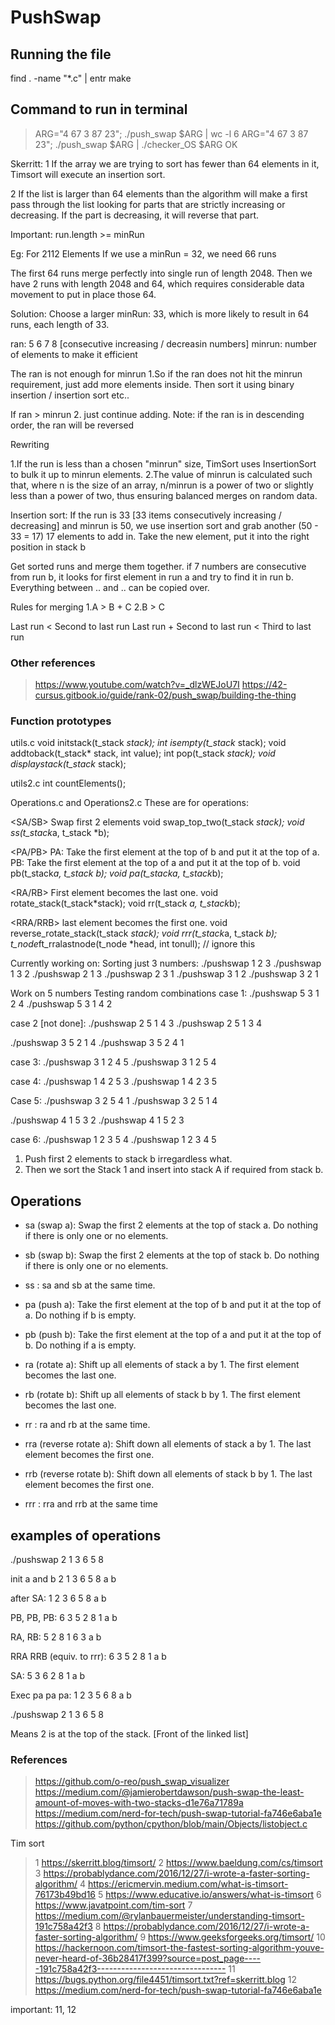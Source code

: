 # PushSwap

## Running the file

find . -name "*.c" | entr make

## Command to run in terminal

>ARG="4 67 3 87 23"; ./push_swap $ARG | wc -l
6
>ARG="4 67 3 87 23"; ./push_swap $ARG | ./checker_OS $ARG
OK

Skerritt:
1 If the array we are trying to sort has fewer than 64 elements in it, Timsort will execute an insertion sort.

2 If the list is larger than 64 elements than the algorithm will make a first pass through the list looking for parts that are strictly increasing or decreasing. If the part is decreasing, it will reverse that part.

Important: run.length >= minRun

Eg:
For 2112 Elements
If we use a minRun = 32, we need 66 runs

The first 64 runs merge perfectly into single run of length 2048.
Then we have 2 runs with length 2048 and 64, which requires considerable data movement to put in place those 64.

Solution: Choose a larger minRun: 33, which is more likely to result in 64 runs, each length of 33.

ran: 5 6 7 8 [consecutive increasing / decreasin numbers]
minrun: number of elements to make it efficient

The ran is not enough for minrun
1.So if the ran does not hit the minrun requirement, just add more elements inside.
Then sort it using binary insertion / insertion sort etc..

If ran > minrun
2. just continue adding.
Note: if the ran is in descending order, the ran will be reversed

Rewriting

1.If the run is less than a chosen "minrun" size, TimSort uses InsertionSort to bulk it up to minrun elements.
2.The value of minrun is calculated such that, where n is the size of an array, n/minrun is a power of two or slightly less than a power of two, thus ensuring balanced merges on random data.

Insertion sort:
If the run is 33 [33 items consecutively increasing / decreasing] and minrun is 50,
we use insertion sort and grab another (50 - 33 = 17) 17 elements to add in.
Take the new element, put it into the right position in stack b

Get sorted runs and merge them together.
if 7 numbers are consecutive from run b, it looks for first element in run a and try to find it in run b. Everything between .. and .. can be copied over.

Rules for merging
1.A > B + C
2.B > C

Last run < Second to last run
Last run + Second to last run < Third to last run

### Other references

> <https://www.youtube.com/watch?v=_dlzWEJoU7I>
> <https://42-cursus.gitbook.io/guide/rank-02/push_swap/building-the-thing>

### Function prototypes

utils.c
void initstack(t_stack *stack);
int  isempty(t_stack* stack);
void addtoback(t_stack* stack, int value);
int  pop(t_stack *stack);
void displaystack(t_stack* stack);

utils2.c
int countElements();

Operations.c and Operations2.c
These are for operations:

<SA/SB> Swap first 2 elements
void swap_top_two(t_stack *stack);
void ss(t_stack*a, t_stack *b);

<PA/PB> 
PA: Take the first element at the top of b and put it at the top of a.
PB: Take the first element at the top of a and put it at the top of b.
void pb(t_stack*a, t_stack *b);
void pa(t_stack*a, t_stack*b);

<RA/RB>  First element becomes the last one.
void rotate_stack(t_stack*stack);
void rr(t_stack *a, t_stack*b);

<RRA/RRB> last element becomes the first one.
void reverse_rotate_stack(t_stack *stack);
void rrr(t_stack*a, t_stack *b);
t_node*ft_rralastnode(t_node *head, int tonull);  // ignore this

Currently working on:
Sorting just 3 numbers:
./pushswap 1 2 3
./pushswap 1 3 2
./pushswap 2 1 3
./pushswap 2 3 1
./pushswap 3 1 2
./pushswap 3 2 1

Work on 5 numbers
Testing random combinations
case 1:
./pushswap 5 3 1 2 4
./pushswap 5 3 1 4 2

case 2 [not done]:
./pushswap 2 5 1 4 3
./pushswap 2 5 1 3 4

./pushswap 3 5 2 1 4
./pushswap 3 5 2 4 1

case 3:
./pushswap 3 1 2 4 5
./pushswap 3 1 2 5 4

case 4:
./pushswap 1 4 2 5 3
./pushswap 1 4 2 3 5

Case 5:
./pushswap 3 2 5 4 1
./pushswap 3 2 5 1 4

./pushswap 4 1 5 3 2
./pushswap 4 1 5 2 3

case 6:
./pushswap 1 2 3 5 4
./pushswap 1 2 3 4 5

1. Push first 2 elements to stack b irregardless what.
2. Then we sort the Stack 1 and insert into stack A if required from stack b.

## Operations

- sa (swap a): Swap the first 2 elements at the top of stack a.
Do nothing if there is only one or no elements.
- sb (swap b): Swap the first 2 elements at the top of stack b.
Do nothing if there is only one or no elements.
- ss : sa and sb at the same time.

- pa (push a): Take the first element at the top of b and put it at the top of a.
Do nothing if b is empty.
- pb (push b): Take the first element at the top of a and put it at the top of b.
Do nothing if a is empty.

- ra (rotate a): Shift up all elements of stack a by 1.
The first element becomes the last one.
- rb (rotate b): Shift up all elements of stack b by 1.
The first element becomes the last one.
- rr : ra and rb at the same time.

- rra (reverse rotate a): Shift down all elements of stack a by 1.
The last element becomes the first one.
- rrb (reverse rotate b): Shift down all elements of stack b by 1.
The last element becomes the first one.
- rrr : rra and rrb at the same time

## examples of operations

./pushswap 2 1 3 6 5 8

init a and b
2
1
3
6
5
8
a b

after SA:
1
2
3
6
5
8
a b

PB, PB, PB:
6 3
5 2
8 1
a b

RA, RB:
5 2
8 1
6 3
a b

RRA RRB (equiv. to rrr):
6 3
5 2
8 1
a b

SA:
5 3
6 2
8 1
a b

Exec pa pa pa:
1
2
3
5
6
8
a b

./pushswap 2 1 3 6 5 8

Means 2 is at the top of the stack. [Front of the linked list]

### References

> <https://github.com/o-reo/push_swap_visualizer>
> <https://medium.com/@jamierobertdawson/push-swap-the-least-amount-of-moves-with-two-stacks-d1e76a71789a>
> <https://medium.com/nerd-for-tech/push-swap-tutorial-fa746e6aba1e>
> <https://github.com/python/cpython/blob/main/Objects/listobject.c>

Tim sort
> 1 <https://skerritt.blog/timsort/>
> 2 <https://www.baeldung.com/cs/timsort>
> 3 <https://probablydance.com/2016/12/27/i-wrote-a-faster-sorting-algorithm/>
> 4 <https://ericmervin.medium.com/what-is-timsort-76173b49bd16>
> 5 <https://www.educative.io/answers/what-is-timsort>
> 6 <https://www.javatpoint.com/tim-sort>
> 7 <https://medium.com/@rylanbauermeister/understanding-timsort-191c758a42f3>
> 8 <https://probablydance.com/2016/12/27/i-wrote-a-faster-sorting-algorithm/>
> 9 <https://www.geeksforgeeks.org/timsort/>
> 10 <https://hackernoon.com/timsort-the-fastest-sorting-algorithm-youve-never-heard-of-36b28417f399?source=post_page-----191c758a42f3-------------------------------->
> 11 <https://bugs.python.org/file4451/timsort.txt?ref=skerritt.blog>
>12 <https://medium.com/nerd-for-tech/push-swap-tutorial-fa746e6aba1e>

important: 11, 12
